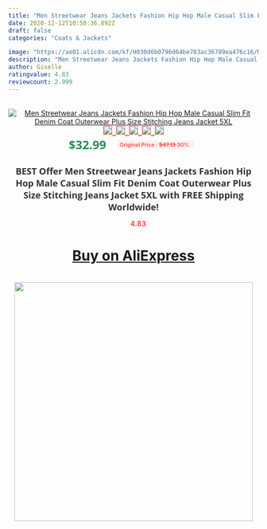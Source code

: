 ```yaml
---
title: "Men Streetwear Jeans Jackets Fashion Hip Hop Male Casual Slim Fit Denim Coat Outerwear Plus Size Stitching Jeans Jacket 5XL"
date: 2020-12-12T10:50:36.892Z
draft: false
categories: "Coats & Jackets"

image: "https://ae01.alicdn.com/kf/H030d6b0796d64be783ac36789ea476c16/Men-Streetwear-Jeans-Jackets-Fashion-Hip-Hop-Male-Casual-Slim-Fit-Denim-Coat-Outerwear-Plus-Size.jpg"
description: "Men Streetwear Jeans Jackets Fashion Hip Hop Male Casual Slim Fit Denim Coat Outerwear Plus Size Stitching Jeans Jacket 5XL"
author: Giselle
ratingvalue: 4.83
reviewcount: 2.999
---
```

<br>
<div style="text-align: center;">
<a href="https://s.click.aliexpress.com/e/_A3t3BR" target="_blank" rel="nofollow noopener noreferrer"><img alt="Men Streetwear Jeans Jackets Fashion Hip Hop Male Casual Slim Fit Denim Coat Outerwear Plus Size Stitching Jeans Jacket 5XL" class="magnifier-image" src="https://ae01.alicdn.com/kf/H030d6b0796d64be783ac36789ea476c16/Men-Streetwear-Jeans-Jackets-Fashion-Hip-Hop-Male-Casual-Slim-Fit-Denim-Coat-Outerwear-Plus-Size.jpg_640x640.jpg">
<br>
<img style="border:1px solid salmon" src="https://ae01.alicdn.com/kf/H030d6b0796d64be783ac36789ea476c16/Men-Streetwear-Jeans-Jackets-Fashion-Hip-Hop-Male-Casual-Slim-Fit-Denim-Coat-Outerwear-Plus-Size.jpg_120x120.jpg">&nbsp;&nbsp;<img style="border:1px solid salmon" src="https://ae01.alicdn.com/kf/H19a156e314164b09bed99ded0e83c8fb4/Men-Streetwear-Jeans-Jackets-Fashion-Hip-Hop-Male-Casual-Slim-Fit-Denim-Coat-Outerwear-Plus-Size.jpg_120x120.jpg">&nbsp;&nbsp;<img style="border:1px solid salmon" src="https://ae01.alicdn.com/kf/H50f09a338c6c481093b1b7a1cc8f93faF/Men-Streetwear-Jeans-Jackets-Fashion-Hip-Hop-Male-Casual-Slim-Fit-Denim-Coat-Outerwear-Plus-Size.jpg_120x120.jpg">&nbsp;&nbsp;<img style="border:1px solid salmon" src="https://ae01.alicdn.com/kf/Hacfac8b3c2bf494485335305ef5da91et/Men-Streetwear-Jeans-Jackets-Fashion-Hip-Hop-Male-Casual-Slim-Fit-Denim-Coat-Outerwear-Plus-Size.jpg_120x120.jpg">&nbsp;&nbsp;<img style="border:1px solid salmon" src="https://ae01.alicdn.com/kf/H1d6a46615e284f7492abec69bfcc9736w/Men-Streetwear-Jeans-Jackets-Fashion-Hip-Hop-Male-Casual-Slim-Fit-Denim-Coat-Outerwear-Plus-Size.jpg_120x120.jpg"></a></div><br0>
<div style="text-align: center;"><span style="background-color: white; border: 0px; box-sizing: border-box; color: seagreen; display: inline-block; font-family: &quot;open sans&quot; , &quot;arial&quot; , &quot;helvetica&quot; , sans-serif , &quot;heiti&quot;; font-size: 24px; font-stretch: inherit; font-weight: 700; line-height: inherit; margin: 0px 10px 0px 0px; padding: 0px; vertical-align: middle;">$32.99 </span>
<span style="background: rgb(255 , 241 , 241); border-radius: 3px; border: 0px; box-sizing: border-box; color: #ff4747; display: inline-block; font-family: inherit; font-size: 12px; font-stretch: inherit; font-style: inherit; font-variant: inherit; font-weight: 600; line-height: inherit; margin: 0px; padding: 2px 5px; transform: scale(0.9); vertical-align: middle;">Original Price : <b style="text-decoration: line-through;">$47.13 </b> 30%&nbsp;&nbsp;</span></div>
<h1 style="color: #333333; display: inline-block; font-family: &quot;open sans&quot; , &quot;arial&quot; , &quot;helvetica&quot; , sans-serif , &quot;heiti&quot;; font-size: 18px; font-stretch: inherit; font-weight: 700; text-align: center;">BEST Offer Men Streetwear Jeans Jackets Fashion Hip Hop Male Casual Slim Fit Denim Coat Outerwear Plus Size Stitching Jeans Jacket 5XL with FREE Shipping Worldwide!</h1>
<div style="color: #ff4747; text-align: center;">
<img src="https://4.bp.blogspot.com/-M0ZcTcb-5uY/XleCXlxnR4I/AAAAAAAAAEc/OrjgMkXV1oMQFaCRZj5HQwOCBcu3w1FegCPcBGAYYCw/s1600/star.png" style="height: 15px;">&nbsp;<b>4.83</b></div>
<div class="button_cont" align="center"><a class="buynow_a" href="https://s.click.aliexpress.com/e/_A3t3BR" target="_blank" rel="nofollow noopener noreferrer"><H1>Buy on AliExpress</H1></a></div><br>
<div class="separator" style="clear: both; text-align: center;">
<img src="https://lh3.googleusercontent.com/-pTy5HemUv9M/XlePHvY0dAI/AAAAAAAAAE4/0nX5iRUoIWY8eMW9Dpxeirr157OZliDIgCLcBGAsYHQ/s1600/badge.gif" width="480">
</div>
